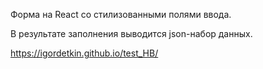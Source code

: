 Форма на React со стилизованными полями ввода. 

В результате заполнения выводится json-набор данных. 

https://igordetkin.github.io/test_HB/
